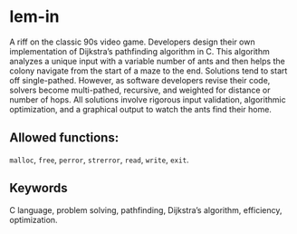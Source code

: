 # lem-in
A riff on the classic 90s video game. Developers design their own implementation of Dijkstra’s pathfinding algorithm in C. This algorithm analyzes a unique input with a variable number of ants and then helps the colony navigate from the start of a maze to the end. Solutions tend to start off single-pathed. However, as software developers revise their code, solvers become multi-pathed, recursive, and weighted for distance or number of hops. All solutions involve rigorous input validation, algorithmic optimization, and a graphical output to watch the ants find their home.

## Allowed functions:
`malloc`, `free`, `perror`, `strerror`, `read`, `write`, `exit`.
## Keywords
C language, problem solving, pathfinding, Dijkstra’s algorithm, efficiency, optimization.
